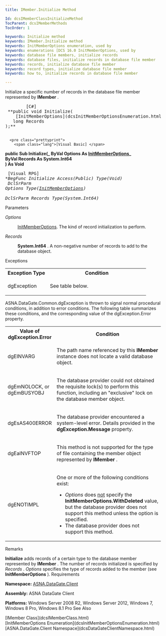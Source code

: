 ```yaml
---
title: IMember.Initialize Method

Id: dcsIMemberClassInitializeMethod
TocParent: dcsIMemberMethods
TocOrder: 1

keywords: Initialize method
keywords: IMember.Initialize method
keywords: InitMemberOptions enumeration, used by
keywords: enumerations [DCS 16.0 InitMemberOptions, used by
keywords: database file members, initialize records
keywords: database files, initialize records in database file member
keywords: records, initialize database file member
keywords: record types, initialize database file member
keywords: how to, initialize records in database file member

---
```


Initialize a specific number of records in the database file member represented by **IMember** .
<pre class="prettyprint">
        <span class="lang">[C#]</span>
 **public void Initialize(<br />    [InitMemberOptions](dcsInitMemberOptionsEnumeration.html) Options ,
   long Records
);** 
      </pre>
      <pre class="prettyprint">
        <span class="lang">[Visual Basic] </span>
 **public Sub Initialize(_
   ByVal Options As [InitMemberOptions](dcsInitMemberOptionsEnumeration.html)_<br />   ByVal Records As System.Int64<br /> ) As Void** 
      </pre>
      <pre class="prettyprint">
        <span class="lang">[Visual RPG]</span>
 **BegFunc Initialize Access(*Public) Type(Void)<br />   DclSrParm Options Type([InitMemberOptions](dcsInitMemberOptionsEnumeration.html))<br />   DclSrParm Records Type(System.Int64)** 
      </pre>

Parameters

<dl>
        <dt />
</dl>

*Options* 
<dl>
        <dd>

[InitMemberOptions](dcsInitMemberOptionsEnumeration.html). The kind of record initialization to perform.
</dd>
</dl>

*Records* 
<dl>
        <dd>

**System.Int64** . A non-negative number of records to add to the database object.
</dd>
</dl>

Exceptions

<table class="dtTABLE" id="table2" style="border-spacing: 0px; x-cell-content-align: Top" cellspacing="0" x-use-null-cells="x-use-null-cells">
          <colgroup span="1">
            <col span="1" style="FONT-WEIGHT: bold; WIDTH: 30%" />
            <col span="1" style="WIDTH: 70%" />
          </colgroup>
          <tr>
            <th colspan="1" rowspan="1">
							Exception Type
						</th>
            <th colspan="1" rowspan="1">
							Condition
						</th>
          </tr>
          <tr>
            <td colspan="1" rowspan="1">

dgException 
</td>
            <td colspan="1" rowspan="1">

See table below. 
</td>
          </tr>
</table>

ASNA.DataGate.Common.dgException is thrown to signal normal procedural conditions, in addition to error conditions. The following table summarizes these conditions, and the corresponding value of the <span>dgException.Error</span> property.
<br />

<table class="dtTABLE" id="table3" style="border-spacing: 0px; x-cell-content-align: Top" cellspacing="0" x-use-null-cells="x-use-null-cells">
          <colgroup span="1">
            <col span="1" style="FONT-WEIGHT: bold; WIDTH: 20%" />
            <col span="1" style="WIDTH: 70%" />
          </colgroup>
          <tr>
            <th colspan="1" rowspan="1" style="height: 23px">
							Value of dgException.Error
						</th>
            <th colspan="1" rowspan="1" style="height: 23px">
							Condition
						</th>
          </tr>
          <tr>
            <td colspan="1" rowspan="1">

dgEINVARG 
</td>
            <td colspan="1" rowspan="1">

The path name referenced by this **IMember** instance does not locate a valid database object.
</td>
          </tr>
          <tr>
            <td colspan="1" rowspan="1">

dgEmNOLOCK, or dgEmBUSYOBJ
</td>
            <td colspan="1" rowspan="1">

The database provider could not obtained the requisite lock(s) to perform this function, including an "exclusive" lock on the database member object.
</td>
          </tr>
          <tr>
            <td colspan="1" rowspan="1">

dgEsAS400ERROR
</td>
            <td colspan="1" rowspan="1">

The database provider encountered a system-level error. Details provided in the **dgException.Message** property.
</td>
          </tr>
          <tr>
            <td colspan="1" rowspan="1">

dgEaINVFTOP
</td>
            <td colspan="1" rowspan="1">

This method is not supported for the type of file containing the member object represented by **IMember** .
</td>
          </tr>
          <tr>
            <td colspan="1" rowspan="1">

dgENOTIMPL
</td>
            <td colspan="1" rowspan="1">

One or more of the following conditions exist:

- *Options* does <u>not</u> specify the **InitMemberOptions.WithDeleted** 
								value, but the database provider does not support this method unless the option 
								is specified.
- The database provider does not support this method.

</td>
          </tr>
</table>

Remarks

**Initialize** adds records of a certain type to the database member represented by **IMember** . The number of records initialized is specified by *Records* . *Options* specifies the type of records added to the member (see **InitMemberOptions** ).
Requirements

<span> **Namespace:** [ASNA.DataGate.Client](dcsDataGateClientNamespace.html) </span> 

<span> **Assembly:** ASNA DataGate Client</span> 

<span> **Platforms:** Windows Server 2008 R2, Windows Server 2012, Windows 7, Windows 8 Pro, Windows 8.1 Pro</span> 
See Also

<dl />
      [IMember Class](dcsIMemberClass.html)
      <br />
      [InitMemberOptions Enumeration](dcsInitMemberOptionsEnumeration.html)
      <br />
      [ASNA.DataGate.Client Namespace](dcsDataGateClientNamespace.html)


